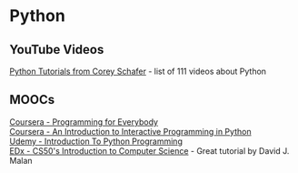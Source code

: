 # Python

## YouTube Videos

[Python Tutorials from Corey Schafer](https://www.youtube.com/watch?v=YYXdXT2l-Gg&list=PL-osiE80TeTt2d9bfVyTiXJA-UTHn6WwU) - list of 111 videos about Python  

## MOOCs

[Coursera - Programming for Everybody](https://www.coursera.org/learn/python?ranMID=40328&ranEAID=SAyYsTvLiGQ&ranSiteID=SAyYsTvLiGQ-FDt2usNoIub273cYHGe6yw&siteID=SAyYsTvLiGQ-FDt2usNoIub273cYHGe6yw&utm_content=10&utm_medium=partners&utm_source=linkshare&utm_campaign=SAyYsTvLiGQ)  
[Coursera - An Introduction to Interactive Programming in Python](https://www.coursera.org/learn/interactive-python-1?ranMID=40328&ranEAID=SAyYsTvLiGQ&ranSiteID=SAyYsTvLiGQ-cIP4K.An0NQnHZLjeAGRKQ&siteID=SAyYsTvLiGQ-cIP4K.An0NQnHZLjeAGRKQ&utm_content=10&utm_medium=partners&utm_source=linkshare&utm_campaign=SAyYsTvLiGQ)  
[Udemy - Introduction To Python Programming](https://www.udemy.com/pythonforbeginnersintro/?ranMID=39197&ranEAID=JVFxdTr9V80&ranSiteID=JVFxdTr9V80-eFXKpAT02B_ZKzRAnlBElw&LSNPUBID=JVFxdTr9V80)  
[EDx - CS50's Introduction to Computer Science](https://www.edx.org/course/cs50s-introduction-computer-science-harvardx-cs50x) - Great tutorial by David J. Malan  
